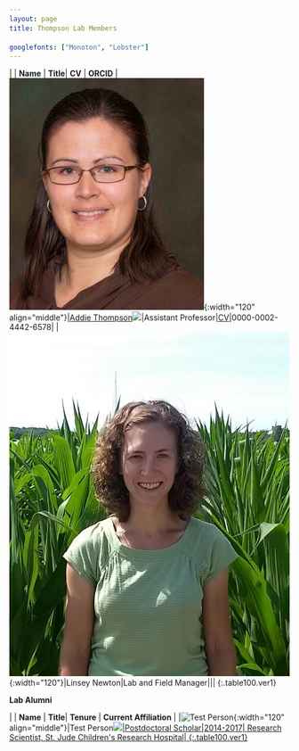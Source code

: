 ```yaml
---
layout: page
title: Thompson Lab Members

googlefonts: ["Monoton", "Lobster"]
---
```


| | **Name** | **Title**| **CV** | **ORCID**
|![Addie Thompson](/images/People_Images/addiethompson.jpg){:width="120" align="middle"}|[Addie Thompson](/peoplepages/jschnable/)<a href="https://twitter.com/addie_may"><img src="/images/Twitter_logo_blue.png" style="width: 15px;"></a>|Assistant Professor|[CV](/CVs/JSchnable.pdf)|0000-0002-4442-6578|
|![Linsey Newton](/images/People_Images/linseynewton.jpg){:width="120"}|Linsey Newton|Lab and Field Manager|||
{:.table100.ver1}

**Lab Alumni**

| | **Name** | **Title**| **Tenure** | **Current Affiliation** |
|![Test Person](/images/People_Images/yzhang_small.jpg){:width="120" align="middle"}|Test Person<a href="https://twitter.com/zymaize"><img src="/images/Twitter_logo_blue.png" style="width: 15px;">|Postdoctoral Scholar|2014-2017| Research Scientist, St. Jude Children's Research Hospital|
{:.table100.ver1}
